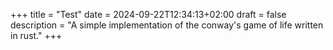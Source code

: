 +++
title = "Test"
date = 2024-09-22T12:34:13+02:00
draft = false
description = "A simple implementation of the conway's game of life written in rust."
+++
